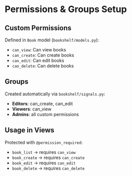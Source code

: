 # Permissions & Groups Setup

## Custom Permissions
Defined in `Book` model (`bookshelf/models.py`):
- `can_view`: Can view books
- `can_create`: Can create books
- `can_edit`: Can edit books
- `can_delete`: Can delete books

## Groups
Created automatically via `bookshelf/signals.py`:
- **Editors**: can_create, can_edit
- **Viewers**: can_view
- **Admins**: all custom permissions

## Usage in Views
Protected with `@permission_required`:
- `book_list` → requires `can_view`
- `book_create` → requires `can_create`
- `book_edit` → requires `can_edit`
- `book_delete` → requires `can_delete`
